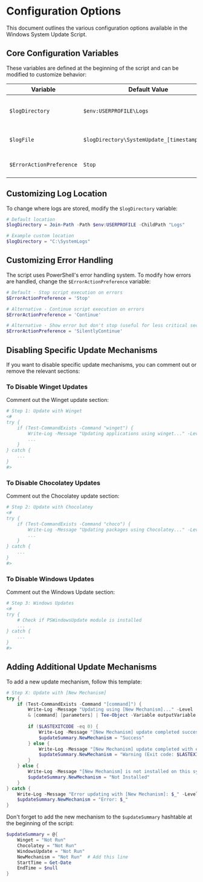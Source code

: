 # Configuration Options

This document outlines the various configuration options available in the Windows System Update Script.

## Core Configuration Variables

These variables are defined at the beginning of the script and can be modified to customize behavior:

| Variable | Default Value | Description |
|----------|---------------|-------------|
| `$logDirectory` | `$env:USERPROFILE\Logs` | Directory where log files are saved |
| `$logFile` | `$logDirectory\SystemUpdate_[timestamp].log` | Complete path to the log file |
| `$ErrorActionPreference` | `Stop` | PowerShell error action preference |

## Customizing Log Location

To change where logs are stored, modify the `$logDirectory` variable:

```powershell
# Default location
$logDirectory = Join-Path -Path $env:USERPROFILE -ChildPath "Logs"

# Example custom location
$logDirectory = "C:\SystemLogs"
```

## Customizing Error Handling

The script uses PowerShell's error handling system. To modify how errors are handled, change the `$ErrorActionPreference` variable:

```powershell
# Default - Stop script execution on errors
$ErrorActionPreference = 'Stop'

# Alternative - Continue script execution on errors
$ErrorActionPreference = 'Continue'

# Alternative - Show error but don't stop (useful for less critical sections)
$ErrorActionPreference = 'SilentlyContinue'
```

## Disabling Specific Update Mechanisms

If you want to disable specific update mechanisms, you can comment out or remove the relevant sections:

### To Disable Winget Updates

Comment out the Winget update section:

```powershell
# Step 1: Update with Winget
<# 
try {
    if (Test-CommandExists -Command "winget") {
        Write-Log -Message "Updating applications using winget..." -Level 'Info'
        ...
    }
} catch {
    ...
}
#>
```

### To Disable Chocolatey Updates

Comment out the Chocolatey update section:

```powershell
# Step 2: Update with Chocolatey
<#
try {
    if (Test-CommandExists -Command "choco") {
        Write-Log -Message "Updating packages using Chocolatey..." -Level 'Info'
        ...
    }
} catch {
    ...
}
#>
```

### To Disable Windows Updates

Comment out the Windows Update section:

```powershell
# Step 3: Windows Updates
<#
try {
    # Check if PSWindowsUpdate module is installed
    ...
} catch {
    ...
}
#>
```

## Adding Additional Update Mechanisms

To add a new update mechanism, follow this template:

```powershell
# Step X: Update with [New Mechanism]
try {
    if (Test-CommandExists -Command "[command]") {
        Write-Log -Message "Updating using [New Mechanism]..." -Level 'Info'
        & [command] [parameters] | Tee-Object -Variable outputVariable
        
        if ($LASTEXITCODE -eq 0) {
            Write-Log -Message "[New Mechanism] update completed successfully" -Level 'Success'
            $updateSummary.NewMechanism = "Success"
        } else {
            Write-Log -Message "[New Mechanism] update completed with exit code: $LASTEXITCODE" -Level 'Warning'
            $updateSummary.NewMechanism = "Warning (Exit code: $LASTEXITCODE)"
        }
    } else {
        Write-Log -Message "[New Mechanism] is not installed on this system" -Level 'Warning'
        $updateSummary.NewMechanism = "Not Installed"
    }
} catch {
    Write-Log -Message "Error updating with [New Mechanism]: $_" -Level 'Error'
    $updateSummary.NewMechanism = "Error: $_"
}
```

Don't forget to add the new mechanism to the `$updateSummary` hashtable at the beginning of the script:

```powershell
$updateSummary = @{
    Winget = "Not Run"
    Chocolatey = "Not Run"
    WindowsUpdate = "Not Run"
    NewMechanism = "Not Run"  # Add this line
    StartTime = Get-Date
    EndTime = $null
}
```


